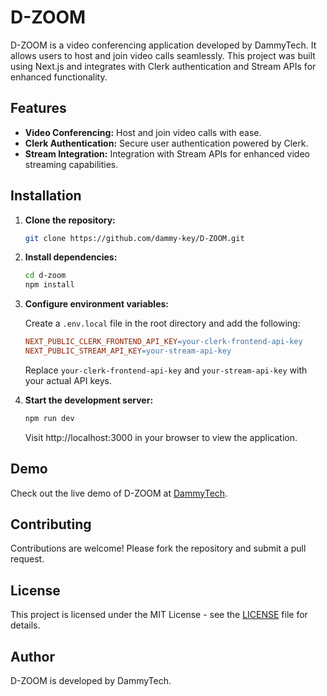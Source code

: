 # D-ZOOM

D-ZOOM is a video conferencing application developed by DammyTech. It allows users to host and join video calls seamlessly. This project was built using Next.js and integrates with Clerk authentication and Stream APIs for enhanced functionality.

## Features

- **Video Conferencing:** Host and join video calls with ease.
- **Clerk Authentication:** Secure user authentication powered by Clerk.
- **Stream Integration:** Integration with Stream APIs for enhanced video streaming capabilities.

## Installation

1. **Clone the repository:**

    ```bash
    git clone https://github.com/dammy-key/D-ZOOM.git
    ```

2. **Install dependencies:**

    ```bash
    cd d-zoom
    npm install
    ```

3. **Configure environment variables:**

    Create a `.env.local` file in the root directory and add the following:

    ```makefile
    NEXT_PUBLIC_CLERK_FRONTEND_API_KEY=your-clerk-frontend-api-key
    NEXT_PUBLIC_STREAM_API_KEY=your-stream-api-key
    ```

    Replace `your-clerk-frontend-api-key` and `your-stream-api-key` with your actual API keys.

4. **Start the development server:**

    ```bash
    npm run dev
    ```

    Visit http://localhost:3000 in your browser to view the application.

## Demo

Check out the live demo of D-ZOOM at [DammyTech](https://D-ZOOM.netlify.app).

## Contributing

Contributions are welcome! Please fork the repository and submit a pull request.

## License

This project is licensed under the MIT License - see the [LICENSE](LICENSE) file for details.

## Author

D-ZOOM is developed by DammyTech.
